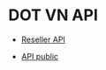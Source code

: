 # DOT VN API

* <a href="https://github.com/dotvnapi/dotvn-api/blob/master/reseller.md">Reseller API</a>

* <a href="https://github.com/dotvnapi/dotvn-api/blob/master/public.md">API public</a>
